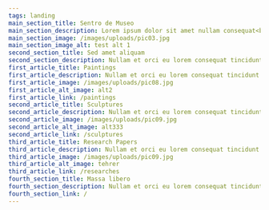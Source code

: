 ```yaml
---
tags: landing
main_section_title: Sentro de Museo
main_section_description: Lorem ipsum dolor sit amet nullam consequat<br /> sed veroeros. tempus adipiscing nulla.
main_section_image: /images/uploads/pic03.jpg
main_section_image_alt: test alt 1
second_section_title: Sed amet aliquam
second_section_description: Nullam et orci eu lorem consequat tincidunt vivamus et sagittismagna sed nunc rhoncus condimentum sem. In efficitur ligula tate urna. Maecenas massa vel lacinia pellentesque lorem ipsum dolor. Nullam et orci eu lorem consequat tincidunt. Vivamus et sagittis libero. Nullam et orci eu lorem consequat tincidunt vivamus et sagittis magna sed nunc rhoncus condimentum sem. In efficitur ligula tate urna.
first_article_title: Paintings
first_article_description: Nullam et orci eu lorem consequat tincidunt vivamus et sagittis magna sed nunc rhoncus condimentum sem. In efficitur ligula tate urna. Maecenas massa sed magna lacinia magna pellentesque lorem ipsum dolor. Nullam et orci eu lorem consequat tincidunt. Vivamus et sagittis tempus.
first_article_image: /images/uploads/pic08.jpg
first_article_alt_image: alt2
first_article_link: /paintings
second_article_title: Sculptures
second_article_description: Nullam et orci eu lorem consequat tincidunt vivamus et sagittis magna sed nunc rhoncus condimentum sem. In efficitur ligula tate urna. Maecenas massa sed magna lacinia magna pellentesque lorem ipsum dolor. Nullam et orci eu lorem consequat tincidunt. Vivamus et sagittis tempus.
second_article_image: /images/uploads/pic09.jpg
second_article_alt_image: alt333
second_article_link: /sculptures
third_article_title: Research Papers
third_article_description: Nullam et orci eu lorem consequat tincidunt vivamus et sagittis magna sed nunc rhoncus condimentum sem. In efficitur ligula tate urna. Maecenas massa sed magna lacinia magna pellentesque lorem ipsum dolor. Nullam et orci eu lorem consequat tincidunt. Vivamus et sagittis tempus.
third_article_image: /images/uploads/pic09.jpg
third_article_alt_image: tehrer
third_article_link: /researches
fourth_section_title: Massa libero
fourth_section_description: Nullam et orci eu lorem consequat tincidunt vivamus et sagittislibero. Mauris aliquet magna magna sed nunc rhoncus pharetra. Pellentesque condimentum sem. In efficitur ligula tate urna. Maecenas laoreet massa vel lacinia pellentesque lorem ipsum dolor. Nullam et orci eu lorem consequat tincidunt. Vivamus et sagittis libero. Mauris aliquet magna magna sed nunc rhoncus amet pharetra et feugiat tempus.
fourth_section_link: /
---
```

